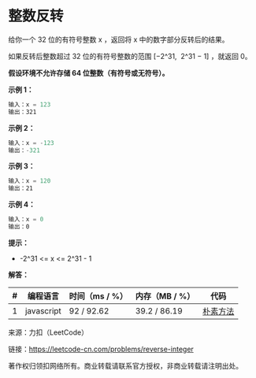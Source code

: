 # 整数反转

给你一个 32 位的有符号整数 x ，返回将 x 中的数字部分反转后的结果。

如果反转后整数超过 32 位的有符号整数的范围 [−2^31,  2^31 − 1] ，就返回 0。

**假设环境不允许存储 64 位整数（有符号或无符号）。**

**示例 1：**

``` javascript
输入：x = 123
输出：321
```

**示例 2：**

``` javascript
输入：x = -123
输出：-321
```

**示例 3：**

``` javascript
输入：x = 120
输出：21
```

**示例 4：**

``` javascript
输入：x = 0
输出：0
```

**提示：**

- -2^31 <= x <= 2^31 - 1

**解答：**

**#**|**编程语言**|**时间（ms / %）**|**内存（MB / %）**|**代码**
--|--|--|--|--
1|javascript|92 / 92.62|39.2 / 86.19|[朴素方法](./javascript/ac_v1.js)

来源：力扣（LeetCode）

链接：https://leetcode-cn.com/problems/reverse-integer

著作权归领扣网络所有。商业转载请联系官方授权，非商业转载请注明出处。
